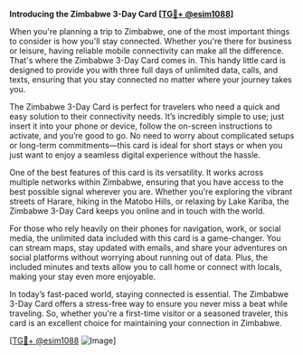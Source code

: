 **Introducing the Zimbabwe 3-Day Card [[TG💪+ @esim1088](https://t.me/s/esim1088)]**

When you're planning a trip to Zimbabwe, one of the most important things to consider is how you'll stay connected. Whether you're there for business or leisure, having reliable mobile connectivity can make all the difference. That's where the Zimbabwe 3-Day Card comes in. This handy little card is designed to provide you with three full days of unlimited data, calls, and texts, ensuring that you stay connected no matter where your journey takes you.

The Zimbabwe 3-Day Card is perfect for travelers who need a quick and easy solution to their connectivity needs. It’s incredibly simple to use; just insert it into your phone or device, follow the on-screen instructions to activate, and you’re good to go. No need to worry about complicated setups or long-term commitments—this card is ideal for short stays or when you just want to enjoy a seamless digital experience without the hassle.

One of the best features of this card is its versatility. It works across multiple networks within Zimbabwe, ensuring that you have access to the best possible signal wherever you are. Whether you're exploring the vibrant streets of Harare, hiking in the Matobo Hills, or relaxing by Lake Kariba, the Zimbabwe 3-Day Card keeps you online and in touch with the world.

For those who rely heavily on their phones for navigation, work, or social media, the unlimited data included with this card is a game-changer. You can stream maps, stay updated with emails, and share your adventures on social platforms without worrying about running out of data. Plus, the included minutes and texts allow you to call home or connect with locals, making your stay even more enjoyable.

In today’s fast-paced world, staying connected is essential. The Zimbabwe 3-Day Card offers a stress-free way to ensure you never miss a beat while traveling. So, whether you're a first-time visitor or a seasoned traveler, this card is an excellent choice for maintaining your connection in Zimbabwe.

[[TG💪+ @esim1088](https://t.me/s/esim1088) ![Image](https://i.postimg.cc/Y0z9fWf4/image.png)]